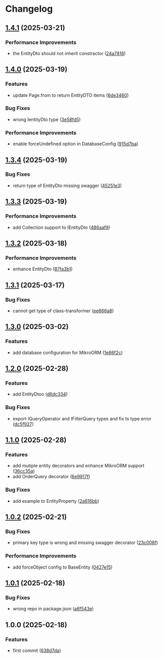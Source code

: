 # Changelog

## [1.4.1](https://github.com/buka-inc/npm.nestjs-type-helper/compare/v1.4.0...v1.4.1) (2025-03-21)


### Performance Improvements

* the EntityDto should not inherit constractor ([24a7816](https://github.com/buka-inc/npm.nestjs-type-helper/commit/24a78168d945c2515fec4ce78071e474c1ddf710))

## [1.4.0](https://github.com/buka-inc/npm.nestjs-type-helper/compare/v1.3.4...v1.4.0) (2025-03-19)


### Features

* update Page.from to return EntityDTO items ([6de3460](https://github.com/buka-inc/npm.nestjs-type-helper/commit/6de3460a6b1775e158845c4ed8fec24af2f4a78b))


### Bug Fixes

* wrong IentityDto type ([3e58fd5](https://github.com/buka-inc/npm.nestjs-type-helper/commit/3e58fd59a8ddce35d2bd9d401d4d3813f4497a5a))


### Performance Improvements

* enable forceUndefined option in DatabaseConfig ([915d7ba](https://github.com/buka-inc/npm.nestjs-type-helper/commit/915d7ba0e61dfae44ab4b01d137803cffd908b24))

## [1.3.4](https://github.com/buka-inc/npm.nestjs-type-helper/compare/v1.3.3...v1.3.4) (2025-03-19)


### Bug Fixes

* return type of EntityDto missing swagger ([45251e3](https://github.com/buka-inc/npm.nestjs-type-helper/commit/45251e35830079ec5fb21652aa9e1e043f2790a2))

## [1.3.3](https://github.com/buka-inc/npm.nestjs-type-helper/compare/v1.3.2...v1.3.3) (2025-03-19)


### Performance Improvements

* add Collection support to IEntityDto ([486aaf9](https://github.com/buka-inc/npm.nestjs-type-helper/commit/486aaf94ee9bb65eb8f029602c7e80578ea7578b))

## [1.3.2](https://github.com/buka-inc/npm.nestjs-type-helper/compare/v1.3.1...v1.3.2) (2025-03-18)


### Performance Improvements

* enhance EntityDto ([87fa3b1](https://github.com/buka-inc/npm.nestjs-type-helper/commit/87fa3b15b4564608dbefe777f743215e8e9010e9))

## [1.3.1](https://github.com/buka-inc/npm.nestjs-type-helper/compare/v1.3.0...v1.3.1) (2025-03-17)


### Bug Fixes

* cannot get type of class-transformer ([ee666a8](https://github.com/buka-inc/npm.nestjs-type-helper/commit/ee666a8f10e4e918f486cf9fa0f84e73c12f83bf))

## [1.3.0](https://github.com/buka-inc/npm.nestjs-type-helper/compare/v1.2.0...v1.3.0) (2025-03-02)


### Features

* add database configuration for MikroORM ([1e86f2c](https://github.com/buka-inc/npm.nestjs-type-helper/commit/1e86f2cd47582e0fff92364d77c5232053b1e35b))

## [1.2.0](https://github.com/buka-inc/npm.nestjs-type-helper/compare/v1.1.0...v1.2.0) (2025-02-28)


### Features

* add EntityDtoo ([d6dc334](https://github.com/buka-inc/npm.nestjs-type-helper/commit/d6dc334f5561757198bc2df71cc69a4a41b6ef9d))


### Bug Fixes

* export IQueryOperator and IFilterQuery types and fix ts type error ([dc5f927](https://github.com/buka-inc/npm.nestjs-type-helper/commit/dc5f927481a1ee4d502fb091cf5172998255d6ba))

## [1.1.0](https://github.com/buka-inc/npm.nestjs-type-helper/compare/v1.0.2...v1.1.0) (2025-02-28)


### Features

* add mutiple entity decorators and enhance MikroORM support ([36cc35a](https://github.com/buka-inc/npm.nestjs-type-helper/commit/36cc35a10e241307e2ca9512e489fab7bd7bd7b8))
* add OrderQuery decorator ([6e9917f](https://github.com/buka-inc/npm.nestjs-type-helper/commit/6e9917f1838edf0d11573f95c9336eb7ecbec557))


### Bug Fixes

* add example to EntityProperty ([2a616bb](https://github.com/buka-inc/npm.nestjs-type-helper/commit/2a616bb5e9e03d4dec41148542578d536c6cc4d2))

## [1.0.2](https://github.com/buka-inc/npm.nestjs-type-helper/compare/v1.0.1...v1.0.2) (2025-02-21)


### Bug Fixes

* primary key type is wrong and missing swagger decorator ([23c008f](https://github.com/buka-inc/npm.nestjs-type-helper/commit/23c008f07585899337bbba7e86f227f87f641a77))


### Performance Improvements

* add forceObject config to BaseEntity ([0427e15](https://github.com/buka-inc/npm.nestjs-type-helper/commit/0427e150dcf9b51cdacf199c9d911eca2b3f7728))

## [1.0.1](https://github.com/buka-inc/npm.nestjs-type-helper/compare/v1.0.0...v1.0.1) (2025-02-18)


### Bug Fixes

* wrong repo in package.json ([a6f543e](https://github.com/buka-inc/npm.nestjs-type-helper/commit/a6f543eedf92ca72b145339c095f101d8a49839b))

## 1.0.0 (2025-02-18)


### Features

* first commit ([638d7da](https://github.com/buka-inc/npm.nestjs-type-helper/commit/638d7dacb47b4d09b68d3796904c50fd076a2eca))
